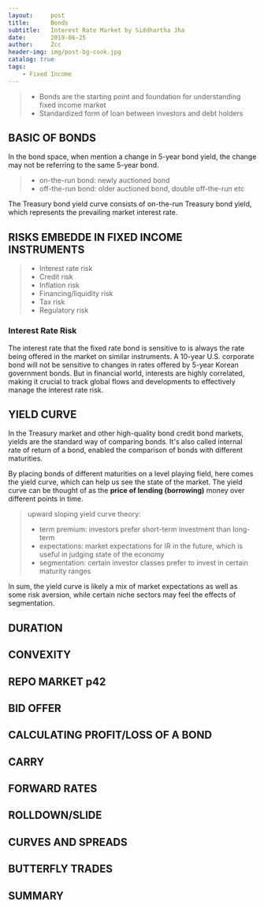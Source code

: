```yaml
---
layout:     post
title:      Bonds
subtitle:   Interest Rate Market by Siddhartha Jha
date:       2019-06-25
author:     Zcc
header-img: img/post-bg-cook.jpg
catalog: true
tags:
    - Fixed Income
---
```


> * Bonds are the starting point and foundation for understanding fixed income market
> * Standardized form of loan between investors and debt holders

## BASIC OF BONDS

In the bond space, when mention a change in 5-year bond yield, the change may not be referring to the same 5-year bond. 
> * on-the-run bond: newly auctioned bond
> * off-the-run bond: older auctioned bond, double off-the-run etc

The Treasury bond yield curve consists of on-the-run Treasury bond yield, which represents the prevailing market interest rate. 

## RISKS EMBEDDE IN FIXED INCOME INSTRUMENTS

> * Interest rate risk
> * Credit risk
> * Inflation risk
> * Financing/liquidity risk
> * Tax risk
> * Regulatory risk

### Interest Rate Risk

The interest rate that the fixed rate bond is sensitive to is always the rate being offered in the market on similar instruments. A 10-year U.S. corporate bond will not be sensitive to changes in rates offered by 5-year Korean government bonds. But in financial world, interests are highly correlated, making it crucial to track global flows and developments to effectively manage the interest rate risk.

## YIELD CURVE

In the Treasury market and other high-quality bond credit bond markets, yields are the standard way of comparing bonds. It's also called internal rate of return of a bond, enabled the comparison of bonds with different maturities.  

By placing bonds of different maturities on a level playing field, here comes the yield curve, which can help us see the state of the market. The yield curve can be thought of as the **price of lending (borrowing)** money over different points in time.  

> upward sloping yield curve theory: 
> * term premium: investors prefer short-term investment than long-term
> * expectations: market expectations for IR in the future, which is useful in judging state of the economy
> * segmentation: certain investor classes prefer to invest in certain maturity ranges

In sum, the yield curve is likely a mix of market expectations as well as some risk aversion, while certain niche sectors may feel the effects of segmentation.


## DURATION

## CONVEXITY

## REPO MARKET p42

## BID OFFER

## CALCULATING PROFIT/LOSS OF A BOND

## CARRY

## FORWARD RATES

## ROLLDOWN/SLIDE

## CURVES AND SPREADS

## BUTTERFLY TRADES

## SUMMARY
